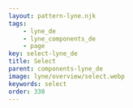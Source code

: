 ```yaml
---
layout: pattern-lyne.njk
tags: 
    - lyne_de
    - lyne_components_de
    - page
key: select-lyne_de
title: Select
parent: components-lyne_de
image: lyne/overview/select.webp
keywords: select
order: 330
---
```


